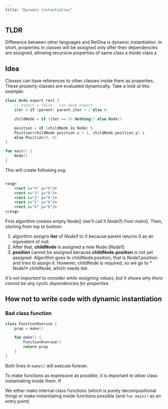 ```yaml
---
title: "Dynamic instantiation"
---
```


## TLDR

Difference between other languages and ReGIna is dynamic instantiation. In
short, properties in classes will be assigned only after their dependencies are assigned, allowing
recursive properties
of same class `A` inside class `A`.

## Idea

Classes can have references to other classes inside them as
properties. These property-classes are evaluated dynamically. Take a look at this example:

```kotlin
class Node export rect {
    // export = false - can deny export
    iter = if (parent) parent.iter + 1 else 0

    childNode = if (iter == 5) Nothing() else Node()

    position = if (childNode is Node) \
    Position(childNode.position.x + 1, childNode.position.y) \
    else Position(0, 0)
}

fun main() {
    Node()
}
```

This will create following svg:

```svg

<svg>
    <rect x="4" y="0"/>
    <rect x="3" y="0"/>
    <rect x="2" y="0"/>
    <rect x="1" y="0"/>
    <rect x="0" y="0"/>
</svg>
```

First algorithm creates empty Node() (we'll call it *Node0*) from main(). Then, starting from top
to bottom:

1. algorithm assigns **iter** of *Node0* to 0 because parent returns 0 as an equivalent of null.
2. After that, **childNode** is assigned a new Node (*Node1*).
3. **position** cannot be assigned because **childNode.position** is not yet assigned. Algorithm
   goes to
   childNode.position, that is *Node1*.position and tries to assign it. However, childNode is
   required, so we go to *
   Node1*.childNode, which needs iter.

*It's not important to consider while assigning values, but it shows why there cannot be any cyclic
dependencies for properties*.

## How not to write code with dynamic instantiation

### Bad class function

```kotlin
class FunctionOveruse {
    prop = make()

    fun make() {
        FunctionOveruse()
        return prop
    }
}
```

Both lines in ```make()``` will execute forever.

To make functions as expressive as possible, it is important to allow class instantiating inside
them. If

We either make internal class functions (which is purely decompositional thing) or make
instantiating inside functions
possible (and ```fun main()``` as an entry point)